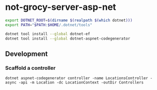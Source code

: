 # not-grocy-server-asp-net

```bash
export DOTNET_ROOT=$(dirname $(realpath $(which dotnet)))
export PATH="$PATH:$HOME/.dotnet/tools"

dotnet tool install --global dotnet-ef
dotnet tool install --global dotnet-aspnet-codegenerator
```

## Development

### Scaffold a controller

```
dotnet aspnet-codegenerator controller -name LocationsController -async -api -m Location -dc LocationContext -outDir Controllers
```